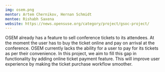 ```yaml
---
img: osem.png
mentor: Artem Chernikov, Hernan Schmidt
mentee: Rishabh Saxena
website: https://news.opensuse.org/category/project/gsoc-project/
---
```

OSEM already has a feature to sell conference tickets to its attendees. At the
moment the user has to buy the ticket online and pay on arrival at the
conference. OSEM currently lacks the ability for a user to pay for its tickets
as per their convenience. In this project, we aim to fill this gap in
functionality by adding online ticket payment feature. This will improve user
experience by making the ticket purchase workflow smoother.

